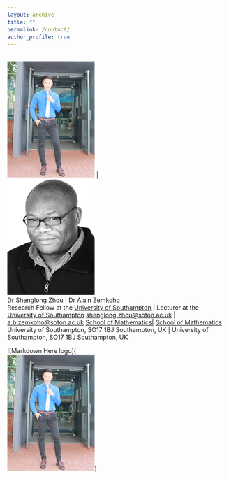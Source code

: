 ```yaml
---
layout: archive
title: ""   
permalink: /contact/
author_profile: true
---
```


 <br/><img src='/images/slzhou.jpg'> | <br/><img src='/images/zem.png'>  
[Dr Shenglong Zhou](https://shenglongzhou.github.io)  | [Dr Alain Zemkoho](http://www.southampton.ac.uk/~abz1e14/)  
Research Fellow at the [University of Southampton](https://www.southampton.ac.uk/) | Lecturer at the [University of Southampton](https://www.southampton.ac.uk/) 
shenglong.zhou@soton.ac.uk | a.b.zemkoho@soton.ac.uk 
[School of Mathematics](https://www.southampton.ac.uk/maths)| [School of Mathematics](https://www.southampton.ac.uk/maths) 
University of Southampton,  SO17 1BJ Southampton, UK  | University of Southampton,  SO17 1BJ Southampton, UK  


  ![Markdown Here logo](<br/><img src='/images/slzhou.jpg'>) 
